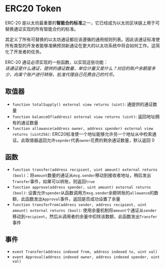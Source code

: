 # ERC20 Token

ERC-20 是以太坊最重要的**智能合约标准**之一，它已经成为以太坊区块链上用于可替换通证实现的所有智能合约的标准。

其定义了所有可替换的以太坊通证都应该遵循的通用规则列表。因此该通证标准使所有类型的开发者能够准确预测新通证在更大的以太坊系统中将会如何工作。这简化了开发者的任务。

ERC-20 通证必须实现的一些函数，以实现这些功能：     
*该通证是什么通证，提供的通证数量，单位计量又是什么？对应的账户余额是多少，向某个账户进行转账，批准代理自己花费自己的代币。*

## 取值器
- `function totalSupply() external view returns (uint)`: 通提供的通证数量
- `function balanceOf(address) external view returns (uint)`: 返回地址拥有的通证数量
- `function allowance(address owner, address spender) external view returns (uint256)`: ERC20标准使一个地址能够允许另一个地址从中检索通证。此取值器返回允许`sepnder`代表`owner`花费的剩余通证数量，默认返回 0

## 函数
- `function transfer(address recipient, uint amount) external returns (bool)`：将`amount`数量的通证从`msg.sender`移动到接收者地址，稍后发出`Transfer`事件，如果可以转账，则返回`true`
- `function approve(address spender, uint amount) external returns (bool)`: 设置允许`spender`从函数调用方`msg.sender`余额转账的`allowance`的数额，此函数发出`Approval`事件，返回是否成功设置了余量
- `function transferFrom(address sender, address recipient, uint amount) external returns (bool)`: 使用余量机制将`amount`个通证从`sender`移动到`recipient`，然后从调用者的余量中扣除该数额，此函数发出`Transfer`事件

## 事件
- `event Transfer(address indexed from, address indexed to, uint val)`
- `event Approval(address indexed owner, address indexed spender, uint val)`
